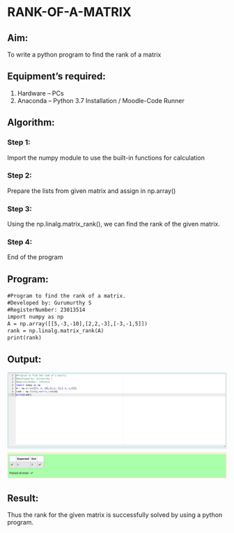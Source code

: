 # RANK-OF-A-MATRIX
## Aim:
To write a python program to find the rank of a matrix
## Equipment’s required:
1. 	Hardware – PCs
2. 	Anaconda – Python 3.7 Installation / Moodle-Code Runner
## Algorithm:
### Step 1: 
Import the numpy module to use the built-in functions for calculation

### Step 2: 
Prepare the lists from given matrix and assign in np.array()

### Step 3: 
Using the np.linalg.matrix_rank(), we can find the rank of the given matrix.

### Step 4: 
End of the program

## Program:
```
#Program to find the rank of a matrix.
#Developed by: Gurumurthy S
#RegisterNumber: 23013514
import numpy as np
A = np.array([[5,-3,-10],[2,2,-3],[-3,-1,5]])
rank = np.linalg.matrix_rank(A)
print(rank)
```
## Output:
![Output](/Rank_of_Matrix.png)


## Result:
Thus the rank for the given matrix is successfully solved by  using a python program.

